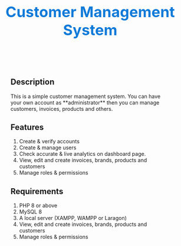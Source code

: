 <h1 style="color: #107ad8; font-size: 40px; font-weight: bold; text-align:center; padding: 36px 16px;">
    Customer Management System
</h1>

<div style="padding: 12px 36px;">
    <h2>Description</h2>
    <p>
    This is a simple customer management system. You can have your own account as **administrator** then you can manage
    customers, invoices, products and others.<br/>
    </p>
    <h2>Features</h2>
    <ol start="1">
        <li>Create & verify accounts</li>
        <li>Create & manage users</li>
        <li>Check accurate & live analytics on dashboard page.</li>
        <li>View, edit and create invoices, brands, products and customers</li>
        <li>Manage roles & permissions</li>
    </ol>
    <h2>Requirements</h2>
    <ol start="1">
        <li>PHP 8 or above</li>
        <li>MySQL 8</li>
        <li>A local server (XAMPP, WAMPP or Laragon)</li>
        <li>View, edit and create invoices, brands, products and customers</li>
        <li>Manage roles & permissions</li>
    </ol>
</div>